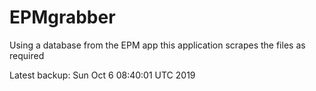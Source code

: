 # EPMgrabber
Using a database from the EPM app this application scrapes the files as required


Latest backup: Sun Oct 6 08:40:01 UTC 2019
